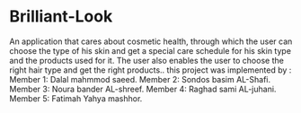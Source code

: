 # Brilliant-Look
An application that cares about cosmetic health, through which the user can choose the type of his skin and get a special care schedule for his skin type and the products used for it. The user also enables the user to choose the right hair type and get the right products..
this project was implemented by :
Member 1: Dalal mahmmod saeed. 
Member 2: Sondos basim AL-Shafi.
Member 3: Noura bander AL-shreef. 
Member 4: Raghad sami AL-juhani. 
Member 5: Fatimah Yahya mashhor. 
